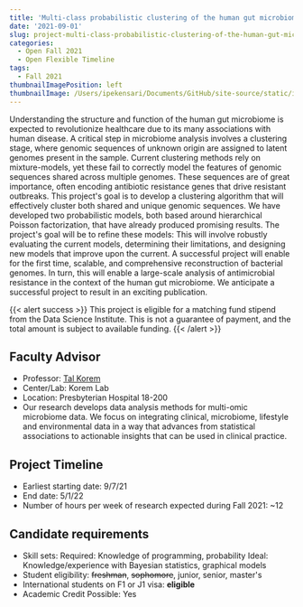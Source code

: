 ```yaml
---
title: 'Multi-class probabilistic clustering of the human gut microbiome'
date: '2021-09-01'
slug: project-multi-class-probabilistic-clustering-of-the-human-gut-microbiome
categories:
  - Open Fall 2021 
  - Open Flexible Timeline
tags:
  - Fall 2021
thumbnailImagePosition: left
thumbnailImage: /Users/ipekensari/Documents/GitHub/site-source/static/img/construction.png
---
```

Understanding the structure and function of the human gut microbiome is expected to revolutionize healthcare due to its many associations with human disease. A critical step in microbiome analysis involves a clustering stage, where genomic sequences of unknown origin are assigned to latent genomes present in the sample. Current clustering methods rely on mixture-models, yet these fail to correctly model the features of genomic sequences shared across multiple genomes. These sequences are of great importance, often encoding antibiotic resistance genes that drive resistant outbreaks. This project's goal is to develop a clustering algorithm that will effectively cluster both shared and unique genomic sequences. We have developed two probabilistic models, both based around hierarchical Poisson factorization, that have already produced promising results. The project's goal will be to refine these models: This will involve robustly evaluating the current models, determining their limitations, and designing new models that improve upon the current. A successful project will enable for the first time, scalable, and comprehensive reconstruction of bacterial genomes. In turn, this will enable a large-scale analysis of antimicrobial resistance in the context of the human gut microbiome. We anticipate a successful project to result in an exciting publication. 

<!--more-->

{{< alert success >}}
This project is eligible for a matching fund stipend from the Data Science Institute. This is not a guarantee of payment, and the total amount is subject to available funding.
{{< /alert >}}

## Faculty Advisor
+ Professor: [Tal Korem](https://koremlab.science)
+ Center/Lab: Korem Lab
+ Location: Presbyterian Hospital 18-200
+ Our research develops data analysis methods for multi-omic microbiome data. We focus on integrating clinical, microbiome, lifestyle and environmental data in a way that advances from statistical associations to actionable insights that can be used in clinical practice.

## Project Timeline
+ Earliest starting date: 9/7/21
+ End date: 5/1/22
+ Number of hours per week of research expected during Fall 2021: ~12

## Candidate requirements
+ Skill sets: 
  Required: Knowledge of programming, probability
  Ideal: Knowledge/experience with Bayesian statistics, graphical models
+ Student eligibility: ~~freshman~~, ~~sophomore~~, junior, senior, master's
+ International students on F1 or J1 visa: **eligible**
+ Academic Credit Possible: Yes

